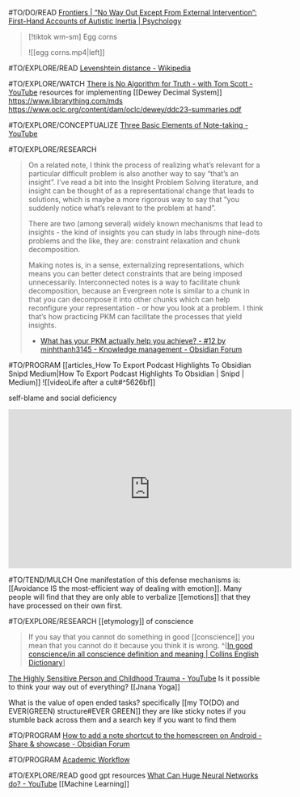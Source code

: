 #TO/DO/READ [Frontiers | “No Way Out Except From External Intervention”: First-Hand Accounts of Autistic Inertia | Psychology](https://www.frontiersin.org/articles/10.3389/fpsyg.2021.631596/full)
> [!tiktok wm-sm] Egg corns
> 
> ![[egg corns.mp4|left]]


#TO/EXPLORE/READ  [Levenshtein distance - Wikipedia](https://en.m.wikipedia.org/wiki/Levenshtein_distance)

#TO/EXPLORE/WATCH [There is No Algorithm for Truth - with Tom Scott - YouTube](https://www.youtube.com/watch?v=leX541Dr2rU)
resources for implementing [[Dewey Decimal System]] https://www.librarything.com/mds https://www.oclc.org/content/dam/oclc/dewey/ddc23-summaries.pdf

#TO/EXPLORE/CONCEPTUALIZE [Three Basic Elements of Note-taking - YouTube](https://www.youtube.com/watch?v=e2uaqleh9W0) 

#TO/EXPLORE/RESEARCH 
> On a related note, I think the process of realizing what’s relevant for a particular difficult problem is also another way to say “that’s an insight”. I’ve read a bit into the Insight Problem Solving literature, and insight can be thought of as a representational change that leads to solutions, which is maybe a more rigorous way to say that “you suddenly notice what’s relevant to the problem at hand”.
> 
> There are two (among several) widely known mechanisms that lead to insights - the kind of insights you can study in labs through nine-dots problems and the like, they are: constraint relaxation and chunk decomposition.
> 
> Making notes is, in a sense, externalizing representations, which means you can better detect constraints that are being imposed unnecessarily. Interconnected notes is a way to facilitate chunk decomposition, because an Evergreen note is similar to a chunk in that you can decompose it into other chunks which can help reconfigure your representation - or how you look at a problem. I think that’s how practicing PKM can facilitate the processes that yield insights.
>
> -  [What has your PKM actually help you achieve? - #12 by minhthanh3145 - Knowledge management - Obsidian Forum](https://forum.obsidian.md/t/what-has-your-pkm-actually-help-you-achieve/30249/12?u=abopp)

#TO/PROGRAM [[articles_How To Export Podcast Highlights To Obsidian  Snipd  Medium|How To Export Podcast Highlights To Obsidian | Snipd | Medium]]
![[videoLife after a cult#^5626bf]]

self-blame and social deficiency
<iframe width="560" height="315" src="https://www.youtube.com/embed/FjrjZh1Nris?start=5742" title="YouTube video player" frameborder="0" allow="accelerometer; autoplay; clipboard-write; encrypted-media; gyroscope; picture-in-picture" allowfullscreen></iframe>

#TO/TEND/MULCH 
One manifestation of this defense mechanisms is: [[Avoidance IS the most-efficient way of dealing with emotion]]. Many people will find that they are only able to verbalize [[emotions]] that they have processed on their own first.

#TO/EXPLORE/RESEARCH [[etymology]] of conscience
> If you say that you cannot do something in good [[conscience]] you mean that you cannot do it because you think it is wrong. 
^[[In good conscience/in all conscience definition and meaning | Collins English Dictionary](https://www.collinsdictionary.com/us/dictionary/english/in-good-conscience-in-all-conscience)]

[The Highly Sensitive Person and Childhood Trauma - YouTube](https://www.youtube.com/watch?v=GEtygF6LHkk)
Is it possible to think your way out of everything? [[Jnana Yoga]]


What is the value of open ended tasks? specifically [[my TO(DO) and EVER(GREEN) structure#EVER GREEN]]
they are like sticky notes if you stumble back across them and a search key if you want to find them



#TO/PROGRAM [How to add a note shortcut to the homescreen on Android - Share & showcase - Obsidian Forum](https://forum.obsidian.md/t/how-to-add-a-note-shortcut-to-the-homescreen-on-android/20889)


#TO/PROGRAM [Academic Workflow](https://forum.obsidian.md/t/zotero-zotfile-mdnotes-obsidian-[[dataview]]-workflow/15536)

#TO/EXPLORE/READ good gpt resources [What Can Huge Neural Networks do? - YouTube](https://www.youtube.com/watch?v=_z86t7LerrQ) [[Machine Learning]]
